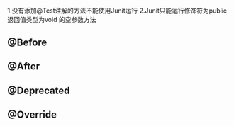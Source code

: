 ## 
1.没有添加@Test注解的方法不能使用Junit运行
2.Junit只能运行修饰符为public 返回值类型为void 的空参数方法

## @Before
## @After
## @Deprecated
## @Override